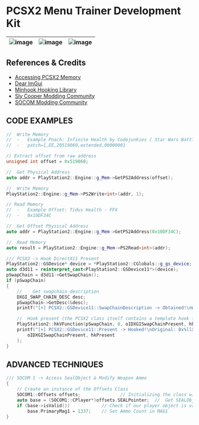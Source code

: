 # PCSX2 Menu Trainer Development Kit  
| ![image](https://github.com/NightFyre/PCSX2-CheatFrameWork/assets/80198020/7417d7e7-603c-465a-807f-62abf88179eb) | ![image](https://user-images.githubusercontent.com/80198020/201475737-21591eb0-8858-4575-8ee9-5d9d2e07d1dc.png) | ![image](https://user-images.githubusercontent.com/80198020/200977619-e22fe7a5-b914-4906-9e3c-50f929ea3ebf.png) | 
| :---: | :---: |  :---: |

## References & Credits
- [Accessing PCSX2 Memory](https://nightfyre.github.io/PCSX2_Trainer/)
- [Dear ImGui](https://github.com/ocornut/imgui)
- [Minhook Hooking Library](https://github.com/TsudaKageyu/minhook)
- [Sly Cooper Modding Community](https://discord.com/invite/2GSXcEzPJA) 
- [SOCOM Modding Community](https://discord.com/invite/PCJGrwMdUS) 

## CODE EXAMPLES
```cpp
//  Write Memory
//  -   Example Pnach: Infinite Health by Codejunkies ( Star Wars Battlefront )
//  -   patch=1,EE,20519060,extended,00000001

// Extract offset from raw address
unsigned int offset = 0x519060;

//  Get Physical Address
auto addr = PlayStation2::Engine::g_Mem->GetPS2Address(offset);

//  Write Memory
PlayStation2::Engine::g_Mem->PS2Write<int>(addr, 1);
```

```cpp
// Read Memory
//  -   Example Offset: Tidus Health - FFX
//  -   0x10DF34C

//  Get Offset Physical Address
auto addr = PlayStation2::Engine::g_Mem->GetPS2Address(0x10DF34C);

//  Read Memory
auto result = PlayStation2::Engine::g_Mem->PS2Read<int>(addr);
```

```cpp
/// PCSX2 -> Hook DirectX11 Present
PlayStation2::GSDevice* device = *PlayStation2::CGlobals::g_gs_device;
auto d3d11 = reinterpret_cast<PlayStation2::GSDevice11*>(device);
pSwapChain = d3d11->GetSwapChain();
if (pSwapChain)
{
    //    Get swapchain description
    DXGI_SWAP_CHAIN_DESC desc;
    pSwapChain->GetDesc(&desc);
    printf("[+] PCSX2::GSDevice11::SwapChainDescription -> Obtained!\nWindowHandle: 0x%llX\n\n", desc.OutputWindow);

    //  Hook present (the PCSX2 class itself contains a template hook for accessibility)
    PlayStation2::hkVFunction(pSwapChain, 8, oIDXGISwapChainPresent, hkPresent);
    printf("[+] PCSX2::GSDevice11::Present -> Hooked!\nOriginal: 0x%llX\nDetour: 0x%llX\n\n",
        oIDXGISwapChainPresent, hkPresent
    );
}
```

## ADVANCED TECHNIQUES
```cpp
/// SOCOM 1 -> Access SealObject & Modify Weapon Ammo
{
    // Create an instance of the Offsets Class
    SOCOM1::Offsets offsets;               // Initializing the class will auto resolve any of our offsets placed in the header
    auto base = (SOCOM1::CPlayer*)offsets.SEALPointer;  //  Get SEALObject Class
    if (base->isValid())            // Check if our player object is valid, generally the value will be NULL if not in a game   
        base.PrimaryMag1 = 1337;    // Set Ammo Count in MAG1
}
```
